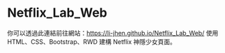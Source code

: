 # Netflix_Lab_Web
你可以透過此連結前往網站：https://li-jhen.github.io/Netflix_Lab_Web/
使用 HTML、CSS、Bootstrap、RWD 建構 Netflix 神隱少女頁面。
